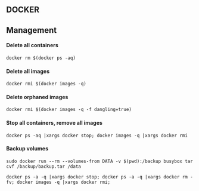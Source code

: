 DOCKER
------
## Management

#### Delete all containers
`docker rm $(docker ps -aq)`
#### Delete all images
`docker rmi $(docker images -q)`
#### Delete orphaned images
`docker rmi $(docker images -q -f dangling=true)`

#### Stop all containers, remove all images
`docker ps -aq |xargs docker stop; docker images -q |xargs docker rmi`

#### Backup volumes
`sudo docker run --rm --volumes-from DATA -v $(pwd):/backup busybox tar cvf /backup/backup.tar /data`

`docker ps -a -q |xargs docker stop; docker ps -a -q |xargs docker rm -fv; docker images -q |xargs docker rmi;`
